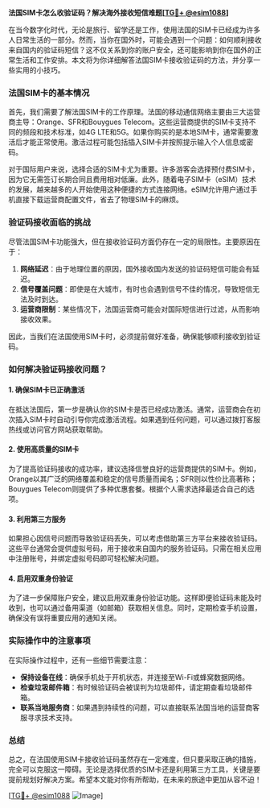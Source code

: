 **法国SIM卡怎么收验证码？解决海外接收短信难题[[TG💪+ @esim1088](https://t.me/s/esim1088)]**

在当今数字化时代，无论是旅行、留学还是工作，使用法国的SIM卡已经成为许多人日常生活的一部分。然而，当你在国外时，可能会遇到一个问题：如何顺利接收来自国内的验证码短信？这不仅关系到你的账户安全，还可能影响到你在国外的正常生活和工作安排。本文将为你详细解答法国SIM卡接收验证码的方法，并分享一些实用的小技巧。

### 法国SIM卡的基本情况

首先，我们需要了解法国SIM卡的工作原理。法国的移动通信网络主要由三大运营商主导：Orange、SFR和Bouygues Telecom。这些运营商提供的SIM卡支持不同的频段和技术标准，如4G LTE和5G。如果你购买的是本地SIM卡，通常需要激活后才能正常使用。激活过程可能包括插入SIM卡并按照提示输入个人信息或密码。

对于国际用户来说，选择合适的SIM卡尤为重要。许多游客会选择预付费SIM卡，因为它无需签订长期合同且费用相对低廉。此外，随着电子SIM卡（eSIM）技术的发展，越来越多的人开始使用这种便捷的方式连接网络。eSIM允许用户通过手机直接下载运营商配置文件，省去了物理SIM卡的麻烦。

### 验证码接收面临的挑战

尽管法国SIM卡功能强大，但在接收验证码方面仍存在一定的局限性。主要原因在于：

1. **网络延迟**：由于地理位置的原因，国外接收国内发送的验证码短信可能会有延迟。
2. **信号覆盖问题**：即使是在大城市，有时也会遇到信号不佳的情况，导致短信无法及时到达。
3. **运营商限制**：某些情况下，法国运营商可能会对国际短信进行过滤，从而影响接收效果。

因此，当我们在法国使用SIM卡时，必须提前做好准备，确保能够顺利接收到验证码。

### 如何解决验证码接收问题？

#### 1. 确保SIM卡已正确激活

在抵达法国后，第一步是确认你的SIM卡是否已经成功激活。通常，运营商会在初次插入SIM卡时自动引导你完成激活流程。如果遇到任何问题，可以通过拨打客服热线或访问官方网站获取帮助。

#### 2. 使用高质量的SIM卡

为了提高验证码接收的成功率，建议选择信誉良好的运营商提供的SIM卡。例如，Orange以其广泛的网络覆盖和稳定的信号质量而闻名；SFR则以性价比高著称；Bouygues Telecom则提供了多种优惠套餐。根据个人需求选择最适合自己的选项。

#### 3. 利用第三方服务

如果担心因信号问题而导致验证码丢失，可以考虑借助第三方平台来接收验证码。这些平台通常会提供虚拟号码，用于接收来自国内的服务验证码。只需在相关应用中注册账号，并绑定虚拟号码即可轻松解决问题。

#### 4. 启用双重身份验证

为了进一步保障账户安全，建议启用双重身份验证功能。这样即便验证码未能及时收到，也可以通过备用渠道（如邮箱）获取相关信息。同时，定期检查手机设置，确保没有误将重要应用的通知关闭。

### 实际操作中的注意事项

在实际操作过程中，还有一些细节需要注意：

- **保持设备在线**：确保手机处于开机状态，并连接至Wi-Fi或蜂窝数据网络。
- **检查垃圾邮件箱**：有时候验证码会被误判为垃圾邮件，请定期查看垃圾邮件箱。
- **联系当地服务商**：如果遇到持续性的问题，可以直接联系法国当地的运营商客服寻求技术支持。

### 总结

总之，在法国使用SIM卡接收验证码虽然存在一定难度，但只要采取正确的措施，完全可以克服这一障碍。无论是选择优质的SIM卡还是利用第三方工具，关键是要提前规划好解决方案。希望本文能对你有所帮助，在未来的旅途中更加从容不迫！

[[TG💪+ @esim1088](https://t.me/s/esim1088) ![Image](https://i.postimg.cc/4NQfJmqS/Snipaste-2025-05-13-00-14-12.png)]